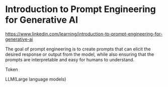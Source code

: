 # Introduction to Prompt Engineering for Generative AI
https://www.linkedin.com/learning/introduction-to-prompt-engineering-for-generative-ai


The goal of prompt engineering is to create prompts that can elicit the desired response or output from the model, while also ensuring that the prompts are interpretable and easy for humans to understand.

Token

LLM(Large language models)
